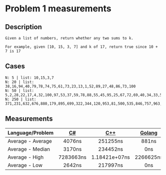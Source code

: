 # Problem 1 measurements

## Description
```
Given a list of numbers, return whether any two sums to k.

For example, given [10, 15, 3, 7] and k of 17, return true since 10 + 7 is 17
```
## Cases
```
N: 5 | list: 10,15,3,7
N: 20 | list: 38,16,94,40,79,78,74,75,61,73,23,13,1,52,89,27,48,86,73,100
N: 50 | list: 5,2,28,22,17,4,32,100,97,53,37,59,78,88,55,45,95,25,67,72,69,40,34,33,51,8,56,80,21,35,54,64,90,39,47,25,7,84,89,89,22,18,23,35,87,73,74,33,92,22
N: 250 | list: 371,231,632,676,880,179,895,699,322,344,120,953,81,500,535,846,757,963,192,845,330,393,736,389,490,776,400,733,882,454,8,99,403,7,865,622,84,759,675,51,394,946,215,764,492,561,971,869,735,771,160,841,738,497,63,883,379,880,317,621,809,998,231,142,751,756,808,74,630,44,32,760,736,583,579,554,214,985,27,255,974,246,403,148,492,976,855,799,948,108,38,454,950,257,762,134,291,523,758,343,766,815,317,330,778,116,811,130,259,227,92,848,781,498,527,960,319,811,24,789,998,551,591,822,270,27,51,817,392,310,493,947,788,912,525,917,364,390,925,201,241,188,675,215,302,109,249,240,154,675,282,498,693,1000,556,890,760,53,634,536,484,406,353,340,394,987,764,276,869,937,678,265,957,133,107,185,740,806,230,39,651,364,927,671,937,825,248,452,990,499,411,628,736,281,675,398,475,9,330,631,892,302,344,426,403,971,628,590,215,448,704,669,207,473,671,572,960,876,107,65,544,983,985,75,767,796,217,578,977,474,745,401,899,796,466,789,799,233,676,866,839,354,822,188,835,227,305,691,516,842
```

## Measurements

Language/Problem | [C#](https://gist.github.com/DanielHauge/bb638420af54bdc69fabfbb0af9fde27) | [C++](https://gist.github.com/DanielHauge/c5e69a0da129d245adc634e3b465fffb) | [Golang](https://gist.github.com/DanielHauge/9e5d75d77c0ab0681362a0938503fafc) | [Java](https://gist.github.com/DanielHauge/831f978223427d6ee535b63b7f2f60ed) | [JavaScript](https://gyazo.com/524d44680019c47980054d629428ccac) | [Kotlin](https://gist.github.com/DanielHauge/e3fc7a2e649c17b467eae6612cb1155a) | [Python](https://gist.github.com/DanielHauge/c2e09531a5346740974fd0aa12c20ae0) | [Ruby](https://gist.github.com/DanielHauge/95c752c4cca603fe07972156521fbbd1) | [Rust](https://gist.github.com/DanielHauge/d0dd87b5edbb35eb694ab35d5634db17) | [Scala](https://gist.github.com/DanielHauge/73389f7c5ff3e9db08a416b88ce2ec5c) | [Dart](https://gist.github.com/DanielHauge/a6575db30beec97403ea2d3bdcd1253d)
-------|:------:|:-------:|:------:|:-------:|:------:|:------:|:------:|:------:|:------:|:------:|:------:
Average - Average | 4076ns | 251255ns | 881ns | 3379ns | 93834ns | 2962ns | 20893ns | 55585ns | 27516ns | 1490ns | 1552ns
Average - Median | 3170ns | 234452ns | 0ns | 2038ns | 99941ns | 2189ns | 19852ns | 52839ns | 26646ns | 905ns | 1283ns
Average - High | 7283663ns | 1.18421e+07ns | 2266625ns | 7357561ns | 3674855ns | 6559547ns | 4599163ns | 75786ns | 58650ns | 1.883278125E7ns | 5253157ns
Average - Low | 2642ns | 217997ns | 0ns | 1736ns | 24985ns | 1887ns | 18645ns | 53141ns | 24003ns | 678ns | 1057ns
